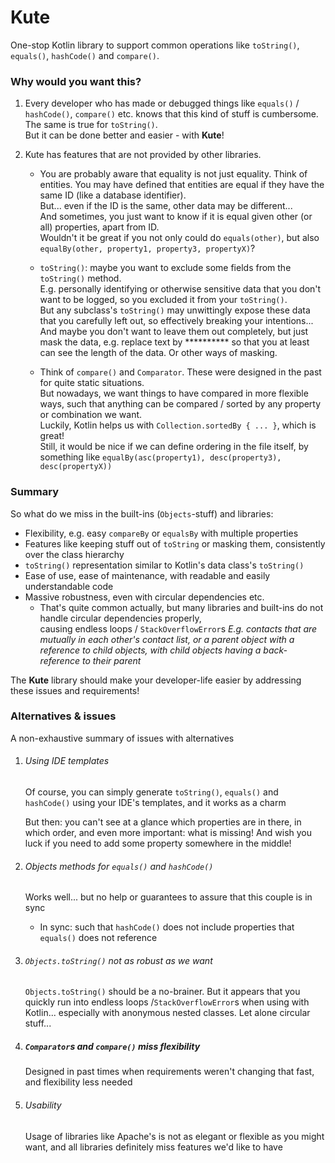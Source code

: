 # Kute
One-stop Kotlin library to support common operations like `toString()`, `equals()`, `hashCode()` and `compare()`.

### Why would you want this?
1. Every developer who has made or debugged things like `equals()` / `hashCode()`, `compare()` etc.
knows that this kind of stuff is cumbersome. The same is true for `toString()`.    
But it can be done better and easier - with **Kute**!

2. Kute has features that are not provided by other libraries.    
    * You are probably aware that equality is not just equality. Think of entities.
You may have defined that entities are equal if they have the same ID (like a database identifier).    
But... even if the ID is the same, other data may be different...    
And sometimes, you just want to know if it is equal given other (or all) properties, apart from ID.    
Wouldn't it be great if you not only could do  `equals(other)`, but also `equalBy(other, property1, property3, propertyX)`?

    * `toString()`: maybe you want to exclude some fields from the `toString()` method.    
E.g. personally identifying or otherwise sensitive data that you don't want to be logged,
so you excluded it from your `toString()`.     
But any subclass's `toString()` may unwittingly expose these data that you carefully left out,
so effectively breaking your intentions...    
And maybe you don't want to leave them out completely, but just mask the data, e.g. replace text by ********** 
so that you at least can see the length of the data. Or other ways of masking.

    * Think of `compare()` and `Comparator`. These were designed in the past for quite static situations.    
But nowadays, we want things to have compared in more flexible ways, such that anything can be compared / sorted
by any property or combination we want.    
Luckily, Kotlin helps us with `Collection.sortedBy { ... }`, which is great!    
Still, it would be nice if we can define ordering in the file itself, by something like `equalBy(asc(property1), desc(property3), desc(propertyX))`

### Summary
So what do we miss in the built-ins (`Objects`-stuff) and libraries:
* Flexibility, e.g. easy `compareBy` or `equalsBy` with multiple properties
* Features like keeping stuff out of `toString` or masking them, consistently over the class hierarchy
* `toString()` representation similar to Kotlin's data class's `toString()`
* Ease of use, ease of maintenance, with readable and easily understandable code
* Massive robustness, even with circular dependencies etc.
    * That's quite common actually, but many libraries and built-ins do not handle circular dependencies properly,    
      causing endless loops / `StackOverflowError`s
      _E.g. contacts that are mutually in each other's contact list,
      or a parent object with a reference to child objects, with child objects having a back-reference to their parent_
    
The **Kute** library should make your developer-life easier by addressing these issues and requirements!

### Alternatives & issues
A non-exhaustive summary of issues with alternatives

1. ###### Using IDE templates    
    Of course, you can simply generate `toString()`, `equals()` and `hashCode()` using your IDE's templates, and it works as a charm

    But then: you can't see at a glance which properties are in there, in which order, and even more important: what is missing!
    And wish you luck if you need to add some property somewhere in the middle!

2. ###### Objects methods for `equals()` and `hashCode()`    
    Works well... but no help or guarantees to assure that this couple is in sync
   * In sync: such that `hashCode()` does not include properties that `equals()` does not reference

3. ###### `Objects.toString()` not as robust as we want
   `Objects.toString()` should be a no-brainer. But it appears that you quickly run into endless loops /`StackOverflowError`s
   when using with Kotlin... especially with anonymous nested classes. Let alone circular stuff...

4. ##### `Comparator`s and `compare()` miss flexibility    
    Designed in past times when requirements weren't changing that fast, and flexibility less needed

5. ###### Usability    
   Usage of libraries like Apache's is not as elegant or flexible as you might want, and all libraries definitely
   miss features we'd like to have
